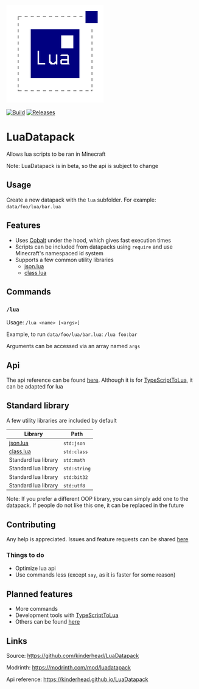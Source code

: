 ![Logo](https://raw.githubusercontent.com/kinderhead/LuaDatapack/master/logo.png)

[![Build](https://img.shields.io/github/workflow/status/kinderhead/LuaDatapack/build)](https://github.com/kinderhead/LuaDatapack/actions)
[![Releases](https://img.shields.io/github/v/release/kinderhead/LuaDatapack?include_prereleases&sort=semver)](https://github.com/kinderhead/LuaDatapack/releases)

# LuaDatapack

Allows lua scripts to be ran in Minecraft

Note: LuaDatapack is in beta, so the api is subject to change

## Usage

Create a new datapack with the `lua` subfolder. For example: `data/foo/lua/bar.lua`

## Features

* Uses [Cobalt](https://github.com/SquidDev/Cobalt) under the hood, which gives fast execution times
* Scripts can be included from datapacks using `require` and use Minecraft's namespaced id system
* Supports a few common utility libraries
    * [json.lua](https://github.com/rxi/json.lua)
    * [class.lua](https://github.com/jonstoler/class.lua)

## Commands

### `/lua`

Usage: `/lua <name> [<args>]`

Example, to run `data/foo/lua/bar.lua`: `/lua foo:bar`

Arguments can be accessed via an array named `args`

## Api

The api reference can be found [here](https://kinderhead.github.io/LuaDatapack/). Although it is for [TypeScriptToLua](https://typescripttolua.github.io/), it can be adapted for lua

## Standard library

A few utility libraries are included by default

|Library|Path|
|---|---|
|[json.lua](https://github.com/rxi/json.lua)|`std:json`|
|[class.lua](https://github.com/jonstoler/class.lua)|`std:class`|
|Standard lua library|`std:math`|
|Standard lua library|`std:string`|
|Standard lua library|`std:bit32`|
|Standard lua library|`std:utf8`|

Note: If you prefer a different OOP library, you can simply add one to the datapack. If people do not like this one, it can be replaced in the future

## Contributing

Any help is appreciated. Issues and feature requests can be shared [here](https://github.com/kinderhead/LuaDatapack/issues)

### Things to do
* Optimize lua api
* Use commands less (except `say`, as it is faster for some reason)

## Planned features

* More commands
* Development tools with [TypeScriptToLua](https://typescripttolua.github.io/)
* Others can be found [here](https://github.com/users/kinderhead/projects/2/views/1)

## Links

Source: https://github.com/kinderhead/LuaDatapack

Modrinth: https://modrinth.com/mod/luadatapack

Api reference: https://kinderhead.github.io/LuaDatapack
